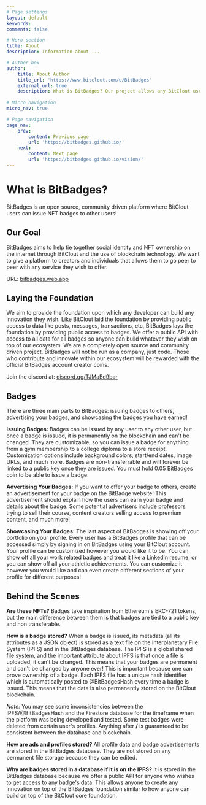 ```yaml
---
# Page settings
layout: default
keywords:
comments: false

# Hero section
title: About
description: Information about ...

# Author box
author:
    title: About Author
    title_url: 'https://www.bitclout.com/u/BitBadges'
    external_url: true
    description: What is BitBadges? Our project allows any BitClout user to associate with any other user(s) through a NFT that is linked to the recipient's public key (no selling it). So once you earn a badge, no one can take it way from you!
    
# Micro navigation
micro_nav: true

# Page navigation
page_nav:
    prev:
        content: Previous page
        url: 'https://bitbadges.github.io/'
    next:
        content: Next page
        url: 'https://bitbadges.github.io/vision/'
---
```

# What is BitBadges?
BitBadges is an open source, community driven platform where BitClout users can issue NFT badges to other users!

## Our Goal
BitBadges aims to help tie together social identity and NFT ownership on the internet through BitClout and the use of blockchain technology. We want to give a platform to creators and individuals that allows them to go peer to peer with any service they wish to offer. 

URL: [bitbadges.web.app](https://bitbadges.web.app/)

## Laying the Foundation
We aim to provide the foundation upon which any developer can build any innovation they wish. Like BitClout laid the foundation by providing public access to data like posts, messages, transactions, etc, BitBadges lays the foundation by providing public access to badges. We offer a public API with access to all data for all badges so anyone can build whatever they wish on top of our ecosystem.
We are a completely open source and community driven project. BitBadges will not be run as a company, just code. Those who contribute and innovate within our ecosystem will be rewarded with the official BitBadges account creator coins.

Join the discord at: [discord.gg/TJMaEd9bar](discord.gg/TJMaEd9bar)

## Badges
There are three main parts to BitBadges: issuing badges to others, advertising your badges, and showcasing the badges you have earned!

**Issuing Badges:** Badges can be issued by any user to any other user, but once a badge is issued, it is permanently on the blockchain and can't be changed. They are customizable, so you can issue a badge for anything from a gym membership to a college diploma to a store receipt. Customization options include background colors, start/end dates, image URLs, and much more. Badges are non-transferrable and will forever be linked to a public key once they are issued.  You must hold 0.05 BitBadges coin to be able to issue a badge.

**Advertising Your Badges:** If you want to offer your badge to others, create an advertisement for your badge on the BitBadge website! This advertisement should explain how the users can earn your badge and details about the badge. Some potential advertisers include professors trying to sell their course, content creators selling access to premium content, and much more!

**Showcasing Your Badges:** The last aspect of BitBadges is showing off your portfolio on your profile. Every user has a BitBadges profile that can be accessed simply by signing in on BitBadges using your BitClout account. Your profile can be customized however you would like it to be. You can show off all your work related badges and treat it like a LinkedIn resume, or you can show off all your athletic achievements. You can customize it however you would like and can even create different sections of your profile for different purposes!

## Behind the Scenes
**Are these NFTs?** Badges take inspiration from Ethereum's ERC-721 tokens, but the main difference between them is that badges are tied to a public key and non transferable.

**How is a badge stored?** When a badge is issued, its metadata (all its attributes as a JSON object) is stored as a text file on the Interplanetary FIle System (IPFS) and in the BitBadges database. The IPFS is a global shared file system, and the important attribute about IPFS is that once a file is uploaded, it can't be changed. This means that your badges are permanent and can't be changed by anyone ever! This is important because one can prove ownership of a badge. Each IPFS file has a unique hash identifier which is automatically posted to @BitBadgesHash every time a badge is issued. This means that the data is also permanently stored on the BitClout blockchain.

*Note:* You may see some inconsistencies between the IPFS/@BitBadgesHash and the Firestore database for the timeframe when the platform was being developed and tested. Some test badges were deleted from certain user's profiles. Anything after __/__ is guaranteed to be consistent between the database and blockchain.

**How are ads and profiles stored?** All profile data and badge advertisements are stored in the BitBadges database. They are not stored on any permanent file storage because they can be edited.

**Why are badges stored in a database if it is on the IPFS?** It is stored in the BitBadges database because we offer a public API for anyone who wishes to get access to any badge's data. This allows anyone to create any innovation on top of the BitBadges foundation similar to how anyone can build on top of the BitClout core foundation. 
